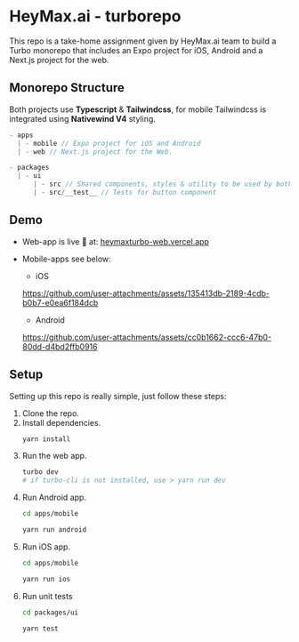 # HeyMax.ai - turborepo

This repo is a take-home assignment given by HeyMax.ai team to build a Turbo monorepo that includes an Expo project for iOS, Android and a Next.js project for the web.

## Monorepo Structure
Both projects use **Typescript** & **Tailwindcss**, for mobile Tailwindcss is integrated using **Nativewind V4** styling.
```ts
- apps
  | - mobile // Expo project for iOS and Android
  | - web // Next.js project for the Web.

- packages
  | - ui
      | - src // Shared components, styles & utility to be used by both projects.
      | - src/__test__ // Tests for button component
```

## Demo

- Web-app is live 🚀 at: [heymaxturbo-web.vercel.app](https://heymaxturbo-web.vercel.app/)

- Mobile-apps see below:
  - iOS
  
  https://github.com/user-attachments/assets/135413db-2189-4cdb-b0b7-e0ea6f184dcb

  - Android

  https://github.com/user-attachments/assets/cc0b1662-ccc6-47b0-80dd-d4bd2ffb0916

## Setup
Setting up this repo is really simple, just follow these steps:
1. Clone the repo.
2. Install dependencies.
    ```bash
    yarn install
    ```
3. Run the web app.
   ```bash
   turbo dev
   # if turbo-cli is not installed, use > yarn run dev
   ```
4. Run Android app.
   ```bash
   cd apps/mobile

   yarn run android
   ```
5. Run iOS app.
   ```bash
   cd apps/mobile

   yarn run ios
   ```
6. Run unit tests
   ```bash
   cd packages/ui

   yarn test
   ```
